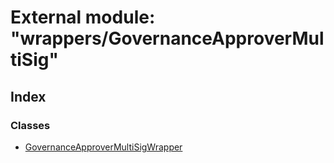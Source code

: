 # External module: "wrappers/GovernanceApproverMultiSig"

## Index

### Classes

* [GovernanceApproverMultiSigWrapper](../classes/_wrappers_governanceapprovermultisig_.governanceapprovermultisigwrapper.md)
